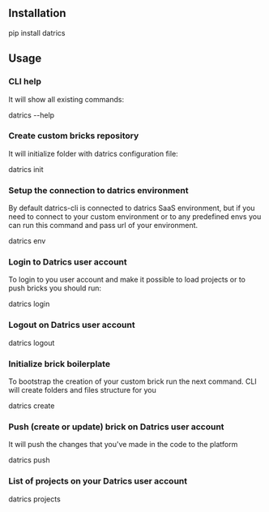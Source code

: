 ## Installation
pip install datrics

## Usage

### CLI help
It will show all existing commands:

  datrics --help

### Create custom bricks repository
It will initialize folder with datrics configuration file:
  
  datrics init


### Setup the connection to datrics environment
By default datrics-cli is connected to datrics SaaS environment, 
but if you need to connect to your custom environment or to any
predefined envs you can run this command and pass url of 
your environment.

  datrics env


### Login to Datrics user account
To login to you user account and make it possible to 
load projects or to push bricks you should run:

  datrics login

### Logout on Datrics user account

  datrics logout

### Initialize brick boilerplate
To bootstrap the creation of your custom brick run the next command.
CLI will create folders and files structure for you

  datrics create

### Push (create or update) brick on Datrics user account
It will push the changes that you've made in the code to the platform

  datrics push

### List of projects on your Datrics user account
  
  datrics projects
